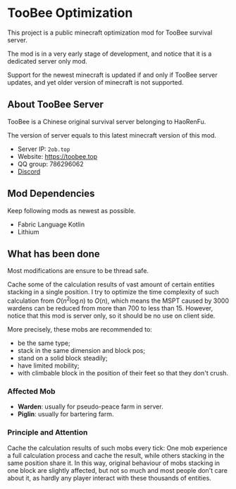 # TooBee Optimization

This project is a public minecraft optimization mod for TooBee survival server.

The mod is in a very early stage of development, and notice that it is a dedicated server only mod.

Support for the newest minecraft is updated if and only if TooBee server updates,
and yet older version of minecraft is not supported.

## About TooBee Server
TooBee is a Chinese original survival server belonging to HaoRenFu.

The version of server equals to this latest minecraft version of this mod.

- Server IP: `2ob.top`
- Website: https://toobee.top
- QQ group: 786296062
- [Discord](https://discord.gg/YcJVpVKe8q)

## Mod Dependencies
Keep following mods as newest as possible.

- Fabric Language Kotlin
- Lithium

## What has been done
Most modifications are ensure to be thread safe.

Cache some of the calculation results of vast amount of certain entities stacking in a single position.
I try to optimize the time complexity of such calculation from $O(n^2\log n)$ to $O(n)$,
which means the MSPT caused by 3000 wardens can be reduced from more than 700 to less than 15.
However, notice that this mod is server only, so it should be no use on client side. 

More precisely, these mobs are recommended to:
- be the same type;
- stack in the same dimension and block pos;
- stand on a solid block steadily;
- have limited mobility;
- with climbable block in the position of their feet so that they don't crush.

### Affected Mob
- **Warden**: usually for pseudo-peace farm in server.
- **Piglin**: usually for bartering farm.

### Principle and Attention
Cache the calculation results of such mobs every tick:
One mob experience a full calculation process and cache the result, while others stacking in the same position share it.
In this way, original behaviour of mobs stacking in one block are slightly affected,
but not so much and most people don't care about it, as hardly any player interact with these thousands of entities.